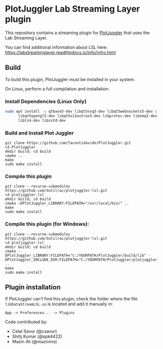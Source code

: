 # PlotJuggler Lab Streaming Layer plugin

This repository contains a streaming plugin for
[PlotJuggler](https://github.com/facontidavide/PlotJuggler) that
uses the Lab Streaming Layer.

You can find additional information about LSL here: https://labstreaminglayer.readthedocs.io/info/intro.html

## Build
To build this plugin, PlotJuggler must be installed in your system.

On Linux, perform a full compilation and installation:

### Install Dependencies (Linux Only)
```bash
sudo apt install -y qtbase5-dev libqt5svg5-dev libqt5websockets5-dev \
      libqt5opengl5-dev libqt5x11extras5-dev libprotoc-dev libzmq3-dev \
      liblz4-dev libzstd-dev
```

### Build and Install Plot Juggler
```
git clone https://github.com/facontidavide/PlotJuggler.git
cd PlotJuggler
mkdir build; cd build
cmake ..
make
sudo make install
```

### Compile this plugin
```
git clone --recurse-submodules https://github.com/Sotilrac/plotjuggler-lsl.git
cd plotjuggler-lsl
mkdir build; cd build
cmake -DPlotJuggler_LIBRARY:FILEPATH="/usr/local/bin/" ..
make
sudo make install
```

### Compile this plugin (for Windows):
```
git clone --recurse-submodules https://github.com/Sotilrac/plotjuggler-lsl.git
cd plotjuggler-lsl
mkdir build; cd build
cmake -DPlotJuggler_LIBRARY:FILEPATH="C:/YOURPATH/PlotJuggler/build/lib" -DPlotJuggler_INCLUDE_DIR:FILEPATH="C:/YOURPATH/PlotJuggler/plotjuggler_base/include" ..
make
sudo make install
```

## Plugin installation

If PlotJuggler can't find this plugin, check the folder where the file
`libDataStreamLSL.so` is located and add it manually in:

    App -> Preferences... -> Plugins

Code contributed by: 

- Celal Savur (@csavur)
- Shitij Kumar (@spk4422)
- Mazin Ali (@mazinms)
